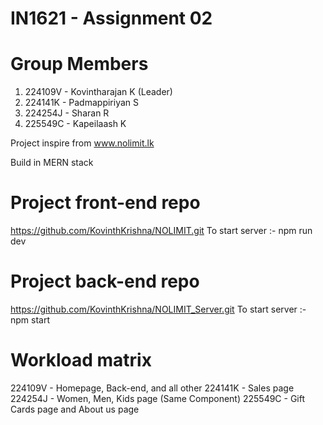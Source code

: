 # IN1621 - Assignment 02

# Group Members

1. 224109V - Kovintharajan K (Leader)
2. 224141K - Padmappiriyan S
3. 224254J - Sharan R
4. 225549C - Kapeilaash K

Project inspire from www.nolimit.lk

Build in MERN stack

# Project front-end repo

https://github.com/KovinthKrishna/NOLIMIT.git
To start server :- npm run dev

# Project back-end repo

https://github.com/KovinthKrishna/NOLIMIT_Server.git
To start server :- npm start

# Workload matrix

224109V - Homepage, Back-end, and all other
224141K - Sales page
224254J - Women, Men, Kids page (Same Component)
225549C - Gift Cards page and About us page
